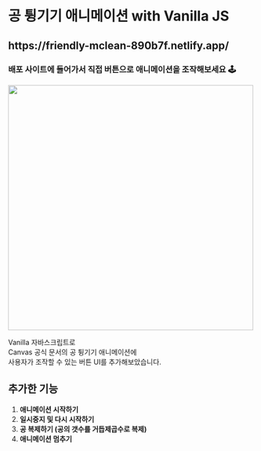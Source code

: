 # 공 튕기기 애니메이션 with Vanilla JS

<h2>https://friendly-mclean-890b7f.netlify.app/</h2>

### 배포 사이트에 들어가서 직접 버튼으로 애니메이션을 조작해보세요 🕹

<img src="https://user-images.githubusercontent.com/68722179/149880836-ab7ea0b5-6266-49aa-a607-bab9ccdaed26.png" width="500" />

Vanilla 자바스크립트로 <BR/>
Canvas 공식 문서의 공 튕기기 애니메이션에 <BR/>
사용자가 조작할 수 있는 버튼 UI를 추가해보았습니다.

## 추가한 기능
1. **애니메이션 시작하기**
2. **일시중지 및 다시 시작하기**
3. **공 복제하기 (공의 갯수를 거듭제곱수로 복제)**
4. **애니메이션 멈추기**

